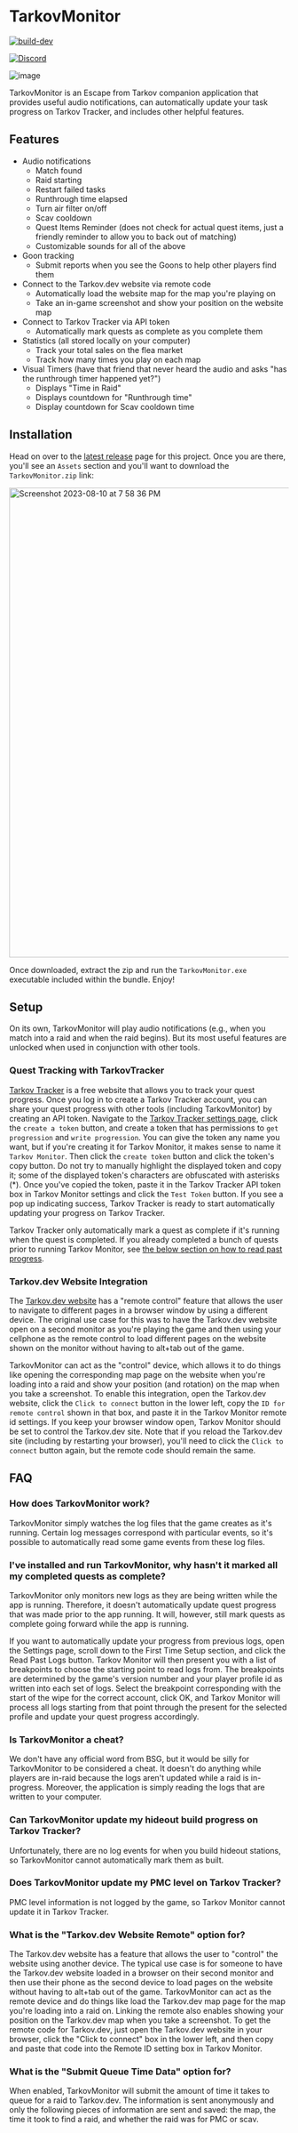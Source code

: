 # TarkovMonitor

[![build-dev](https://github.com/the-hideout/TarkovMonitor/actions/workflows/build-dev.yml/badge.svg)](https://github.com/the-hideout/TarkovMonitor/actions/workflows/build-dev.yml)

[![Discord](https://img.shields.io/discord/956236955815907388?color=7388DA&label=Discord)](https://discord.gg/XPAsKGHSzH)

![image](https://github.com/the-hideout/TarkovMonitor/assets/1557581/99602d29-98c8-4738-8757-0fa763d54e9a)

TarkovMonitor is an Escape from Tarkov companion application that provides useful audio notifications, can automatically update your task progress on Tarkov Tracker, and includes other helpful features.

## Features

- Audio notifications
    - Match found
    - Raid starting
    - Restart failed tasks
    - Runthrough time elapsed
    - Turn air filter on/off
    - Scav cooldown
    - Quest Items Reminder (does not check for actual quest items, just a friendly reminder to allow you to back out of matching)
    - Customizable sounds for all of the above
- Goon tracking
    - Submit reports when you see the Goons to help other players find them
- Connect to the Tarkov.dev website via remote code
    - Automatically load the website map for the map you're playing on
    - Take an in-game screenshot and show your position on the website map
- Connect to Tarkov Tracker via API token
    - Automatically mark quests as complete as you complete them
- Statistics (all stored locally on your computer)
    - Track your total sales on the flea market
    - Track how many times you play on each map
- Visual Timers (have that friend that never heard the audio and asks "has the runthrough timer happened yet?")
   - Displays "Time in Raid"
   - Displays countdown for "Runthrough time"
   - Display countdown for Scav cooldown time

## Installation

Head on over to the [latest release](https://github.com/the-hideout/TarkovMonitor/releases/latest) page for this project. Once you are there, you'll see an `Assets` section and you'll want to download the `TarkovMonitor.zip` link:

<img width="845" alt="Screenshot 2023-08-10 at 7 58 36 PM" src="https://github.com/the-hideout/TarkovMonitor/assets/23362539/86fbb000-25a3-4d71-bf39-45d622d61e8e">

Once downloaded, extract the zip and run the `TarkovMonitor.exe` executable included within the bundle. Enjoy!

## Setup

On its own, TarkovMonitor will play audio notifications (e.g., when you match into a raid and when the raid begins). But its most useful features are unlocked when used in conjunction with other tools.

### Quest Tracking with TarkovTracker

[Tarkov Tracker](https://tarkovtracker.io) is a free website that allows you to track your quest progress. Once you log in to create a Tarkov Tracker account, you can share your quest progress with other tools (including TarkovMonitor) by creating an API token. Navigate to the [Tarkov Tracker settings page](https://tarkovtracker.io/settings), click the `create a token` button, and create a token that has permissions to `get progression` and `write progression`. You can give the token any name you want, but if you're creating it for Tarkov Monitor, it makes sense to name it `Tarkov Monitor`. Then click the `create token` button and click the token's copy button. Do not try to manually highlight the displayed token and copy it; some of the displayed token's characters are obfuscated with asterisks (*). Once you've copied the token, paste it in the Tarkov Tracker API token box in Tarkov Monitor settings and click the `Test Token` button. If you see a pop up indicating success, Tarkov Tracker is ready to start automatically updating your progress on Tarkov Tracker.

Tarkov Tracker only automatically mark a quest as complete if it's running when the quest is completed. If you already completed a bunch of quests prior to running Tarkov Monitor, see [the below section on how to read past progress](#ive-installed-and-run-tarkovmonitor-why-hasnt-it-marked-all-my-completed-quests-as-complete).

### Tarkov.dev Website Integration

The [Tarkov.dev website](https://tarkov.dev) has a "remote control" feature that allows the user to navigate to different pages in a browser window by using a different device. The original use case for this was to have the Tarkov.dev website open on a second monitor as you're playing the game and then using your cellphone as the remote control to load different pages on the website shown on the monitor without having to alt+tab out of the game.

TarkovMonitor can act as the "control" device, which allows it to do things like opening the corresponding map page on the website when you're loading into a raid and show your position (and rotation) on the map when you take a screenshot. To enable this integration, open the Tarkov.dev website, click the `Click to connect` button in the lower left, copy the `ID for remote control` shown in that box, and paste it in the Tarkov Monitor remote id settings. If you keep your browser window open, Tarkov Monitor should be set to control the Tarkov.dev site. Note that if you reload the Tarkov.dev site (including by restarting your browser), you'll need to click the `Click to connect` button again, but the remote code should remain the same.

## FAQ

### How does TarkovMonitor work?

TarkovMonitor simply watches the log files that the game creates as it's running. Certain log messages correspond with particular events, so it's possible to automatically read some game events from these log files.

### I've installed and run TarkovMonitor, why hasn't it marked all my completed quests as complete?

TarkovMonitor only monitors new logs as they are being written while the app is running. Therefore, it doesn't automatically update quest progress that was made prior to the app running. It will, however, still mark quests as complete going forward while the app is running.

If you want to automatically update your progress from previous logs, open the Settings page, scroll down to the First Time Setup section, and click the Read Past Logs button. Tarkov Monitor will then present you with a list of breakpoints to choose the starting point to read logs from. The breakpoints are determined by the game's version number and your player profile id as written into each set of logs. Select the breakpoint corresponding with the start of the wipe for the correct account, click OK, and Tarkov Monitor will process all logs starting from that point through the present for the selected profile and update your quest progress accordingly.

### Is TarkovMonitor a cheat?

We don't have any official word from BSG, but it would be silly for TarkovMonitor to be considered a cheat. It doesn't do anything while players are in-raid because the logs aren't updated while a raid is in-progress. Moreover, the application is simply reading the logs that are written to your computer.

### Can TarkovMonitor update my hideout build progress on Tarkov Tracker?

Unfortunately, there are no log events for when you build hideout stations, so TarkovMonitor cannot automatically mark them as built.

### Does TarkovMonitor update my PMC level on Tarkov Tracker?

PMC level information is not logged by the game, so Tarkov Monitor cannot update it in Tarkov Tracker.

### What is the "Tarkov.dev Website Remote" option for?

The Tarkov.dev website has a feature that allows the user to "control" the website using another device. The typical use case is for someone to have the Tarkov.dev website loaded in a browser on their second monitor and then use their phone as the second device to load pages on the website without having to alt+tab out of the game. TarkovMonitor can act as the remote device and do things like load the Tarkov.dev map page for the map you're loading into a raid on. Linking the remote also enables showing your position on the Tarkov.dev map when you take a screenshot. To get the remote code for Tarkov.dev, just open the Tarkov.dev website in your browser, click the "Click to connect" box in the lower left, and then copy and paste that code into the Remote ID setting box in Tarkov Monitor.

### What is the "Submit Queue Time Data" option for?

When enabled, TarkovMonitor will submit the amount of time it takes to queue for a raid to Tarkov.dev. The information is sent anonymously and only the following pieces of information are sent and saved: the map, the time it took to find a raid, and whether the raid was for PMC or scav.
